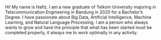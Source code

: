 Hi! My name is Hafiz. I am a new graduate of Telkom
University majoring in Telecommunication Engineering
in Bandung in 2020 for a Bachelor’s Degree. I have passionate about Big Data, Artificial Intelligence, Machine Learning, and Natural Language Processing. I am a person who always wants to grow and have the principle that what has
been started must be completed properly, it always me
to work optimally in any activity.
